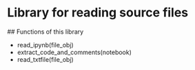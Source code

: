 ﻿# Library for reading source files

﻿## Functions of this library
- read_ipynb(file_obj)
- extract_code_and_comments(notebook)
- read_txtfile(file_obj)

